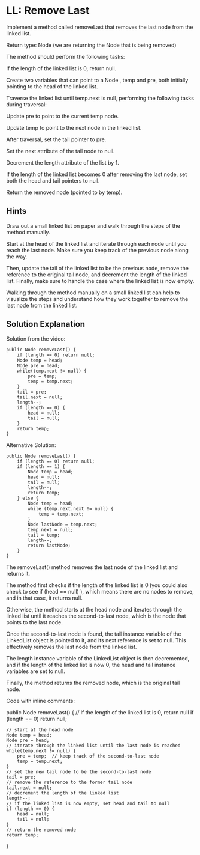 # LL: Remove Last

Implement a method called removeLast that removes the last node from the linked list.

Return type: Node (we are returning the Node that is being removed)

The method should perform the following tasks:

If the length of the linked list is 0, return null.

Create two variables that can point to a Node , temp and pre, both initially pointing to the head of the linked list.

Traverse the linked list until temp.next is null, performing the following tasks during traversal:

Update pre to point to the current temp node.

Update temp to point to the next node in the linked list.

After traversal, set the tail pointer to pre.

Set the next attribute of the tail node to null.

Decrement the length attribute of the list by 1.

If the length of the linked list becomes 0 after removing the last node, set both the head and tail pointers to null.

Return the removed node (pointed to by temp).

## Hints

Draw out a small linked list on paper and walk through the steps of the method manually.

Start at the head of the linked list and iterate through each node until you reach the last node. Make sure you keep track of the previous node along the way.

Then, update the tail of the linked list to be the previous node, remove the reference to the original tail node, and decrement the length of the linked list. Finally, make sure to handle the case where the linked list is now empty.

Walking through the method manually on a small linked list can help to visualize the steps and understand how they work together to remove the last node from the linked list.

## Solution Explanation

Solution from the video:

    public Node removeLast() {
        if (length == 0) return null;
        Node temp = head;
        Node pre = head;
        while(temp.next != null) {
            pre = temp;
            temp = temp.next;
        }
        tail = pre;
        tail.next = null;
        length--;
        if (length == 0) {
            head = null;
            tail = null;
        }
        return temp;
    }

Alternative Solution:

    public Node removeLast() {
        if (length == 0) return null;
        if (length == 1) {
            Node temp = head;
            head = null;
            tail = null;
            length--;
            return temp;
        } else {
            Node temp = head;
            while (temp.next.next != null) {
                temp = temp.next;
            }
            Node lastNode = temp.next;
            temp.next = null;
            tail = temp;
            length--;
            return lastNode;
        }
    }


The removeLast() method removes the last node of the linked list and returns it.

The method first checks if the length of the linked list is 0 (you could also check to see if (head == null) ), which means there are no nodes to remove, and in that case, it returns null.

Otherwise, the method starts at the head node and iterates through the linked list until it reaches the second-to-last node, which is the node that points to the last node.

Once the second-to-last node is found, the tail instance variable of the LinkedList object is pointed to it, and its next reference is set to null. This effectively removes the last node from the linked list.

The length instance variable of the LinkedList object is then decremented, and if the length of the linked list is now 0, the head and tail instance variables are set to null.

Finally, the method returns the removed node, which is the original tail node.

Code with inline comments:

public Node removeLast() {
    // if the length of the linked list is 0, return null
    if (length == 0) return null;

    // start at the head node
    Node temp = head;
    Node pre = head;
    // iterate through the linked list until the last node is reached
    while(temp.next != null) {
        pre = temp;  // keep track of the second-to-last node
        temp = temp.next;
    }
    // set the new tail node to be the second-to-last node
    tail = pre;
    // remove the reference to the former tail node
    tail.next = null;
    // decrement the length of the linked list
    length--;
    // if the linked list is now empty, set head and tail to null
    if (length == 0) {
        head = null;
        tail = null;
    }
    // return the removed node
    return temp;
}

